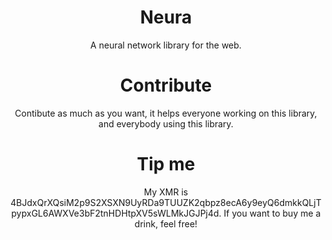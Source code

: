 <h1 style="text-align: center;">Neura</h1>
<p style="text-align: center;">A neural network library for the web.</p>

<h1 style="text-align: center;">Contribute</h1>
<p style="text-align: center;">Contibute as much as you want, it helps everyone working on this library, and everybody using this library.</p>

<h1 style="text-align: center;">Tip me</h1>
<p style="text-align: center;">My XMR is 4BJdxQrXQsiM2p9S2XSXN9UyRDa9TUUZK2qbpz8ecA6y9eyQ6dmkkQLjTpypxGL6AWXVe3bF2tnHDHtpXV5sWLMkJGJPj4d. If you want to buy me a drink, feel free!</p>
